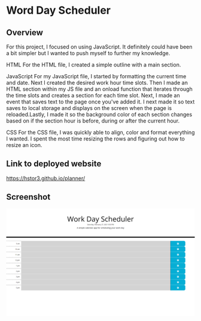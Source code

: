 # Word Day Scheduler

## Overview

For this project, I focused on using JavaScript. It definitely could have been a bit simpler but I wanted to push myself to further my knowledge.

HTML 
For the HTML file, I created a simple outline with a main section.

JavaScript
For my JavaScript file, I started by formatting the current time and date. Next I created the desired work hour time slots. Then I made an HTML section within my JS file and an onload function that iterates through the time slots and creates a section for each time slot. Next, I made an event that saves text to the page once you've added it. I next made it so text saves to local storage and displays on the screen when the page is reloaded.Lastly, I made it so the background color of each section changes based on if the section hour is before, during or after the current hour.

CSS
For the CSS file, I was quickly able to align, color and format everything I wanted.  I spent the most time resizing the rows and figuring out how to resize an icon.

## Link to deployed website

https://hstor3.github.io/planner/

## Screenshot

<img src="image/screencapture-file-C-Users-heath-OneDrive-Desktop-homework-daily-planner-index-html-2021-02-27-21_50_52.png" />
